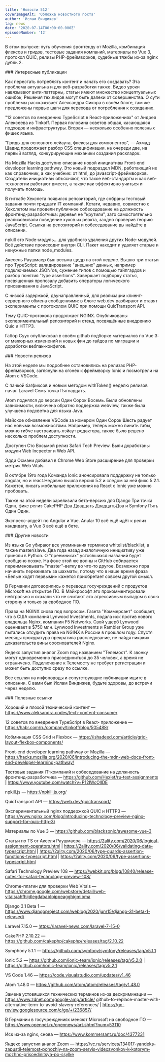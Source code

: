 ```yaml
---
title: 'Новости 512'
coverImageAlt: 'Обложка новостного поста'
author: 'Ислам Виндижев'
tag: news
date: '2020-07-14T00:00:00.000Z'
episodeNumber: '12'
---
```


<Subtitle size="l">В этом выпуске: путь обучения фронтенду от Mozilla, комбинация флексов и гридов, тестовые задания компаний, материалы по Vue 3, протокол QUIC, релизы PHP-фреймворков, судебные тяжбы из-за nginx <span style="white-space:nowrap">дубль 2.</span></Subtitle>

<NewsAudioLink href="https://soundcloud.com/csssr   frontend-learning-ot-mozilla-vue-3-materialy-quic-relizy-php-freymvorkov-css-grid-flexbox?in=csssr/sets/512-news" title="Прослушать аудио-версию" imageName="soundtrack" alt="Soundcloud" />

<ParagraphWithImage imageName="manWithLaptop" imageSide="right">
  ### Интересные публикации

  Как перестать потреблять контент и начать его создавать? Эта проблема актуальна и для <span style="white-space:nowrap">веб-разработки</span> также. Видео уроки навязывают <span style="white-space:nowrap">анти-паттерны</span>, cтатьи имеют множество концептуальных ошибок, Решения тех.лидов могут быть далеки от совершенства. О сути проблемы рассказывает Александра Сикора в своём блоге, там же предложены первые шаги для перехода от потребления к созиданию.
</ParagraphWithImage>

"12 советов по внедрению TypeScript в React-приложениях" от Андрея Алексеева из Tinkoff. Первая половина советов общая, касающаяся подходов и инфраструктуры. Вторая — несколько особенно полезных фишек языка.

"Гриды для основного лейаута, флексы для компонентов", — Ахмад Шадид продолжает разбор CSS спецификации. на очереди две, на первый взгляд, конкурирующие механики создания раскладок.

На Mozilla Hacks доступно описание новой инициативы Front-end developer learning pathway. Это новый подраздел MDN, работающий не как справочник, а как учебник: от html, до javascript-фреймворков. Создатели инициативы объясняют, что такое веб-стандарты и как веб-технологии работают вместе, а также как эффективно учиться и получать помощь.

В гитхабе Хекслета появился репозиторий, где собраны тестовый задания почти тридцати IT компаний. Кстати, недавно, совместно с Хекcлетом мы провели публичное собеседование на должность фронтенд-разработчика: деревья не "крутили", зато самостоятельно реализовывали поведение хуков из реакта, заодно проверив теорию JavaScript. Ссылка на репозиторий и собеседование вы найдёте в описании.

npkill это Node-модуль....для удобного удаления других Node-модулей. Всё действие происходит внутри CLI. Пакет находит и удаляет старые и ненужные папки node_modules.

Акесель Раушмаер был весьма щедр на этой неделе. Вышло три статьи про TypeScript: валидирование "внешних" данных, например подключаемых JSON'ов, сужение типов с помощью тайпгардов и разбор понятия "type assertions". Завершает подборку статья, посвященная пропозалу добавить операторы логического присваивания в JavaScript.

С низкой задержкой, двунаправленный, для реализации клиент-серверного обмена сообщениями: в блоге web.dev разбирают и ставят эксперименты с протоколом QUIC при помощи QuicTransport API.

Тему QUIC-протокола продолжает NGINX. Опубликованы экспериментальный репозиторий и стенд, посвящённые внедрению Quic и HTTP3.

Габор Суус опубликовал в своём github подборкe материалов по Vue 3: от мажорных изменений и новых фич до гайдов по миграции и доработки вебпак-конфигов.


<ParagraphWithImage imageName="laptopNews" imageSide="right">
  ### Новости релизов
  
  На этой неделе мы подробнее остановились на релизах PHP-фреймворков, заглянули на огонёк к фреймворку Ionic и посмотрели на Atom с VSCode.
  
  С пачкой багфиксов и новым методом withToken() неделю релизов начал Laravel Семь точка Пятнадцать.
</ParagraphWithImage>

Atom поднялся до версии Один Сорок Восемь. Были обновлены зависимости, включена обратно поддержка webview, также была улучшена подсветка для языка Java.

Майское обновление VSCode за номером Один Сорок Шесть радует нас новыми возможностями. Например, теперь можно пинить табы, можно гибче настраивать лэйаут редактора, также было решено несколько проблем доступности.

Доступен Сто Восьмой релиз Safari Tech Preview. Были доработаны модули Web Incpector и Web API.

Эдди Османи добавил в Chrome Web Store расширение для проверки метрик Web Vitals.

В октябре 19го года Команда Ionic анонсировала поддержку не только angular, но и react.Недавно вышла версия 5.2 и следом за ней фикс 5.2.1. Кажется, писать мобильные приложения на React с Ionic уже можно пробовать.

Также на этой недели зарелизили бета-версию для Django Три точка Один, фикс релиз CakePHP Два Двадцать ДвадцатьДва и Symfony Пять Один Один.

Экспресс-апдейт по Angular и Vue. Anular 10 всё ещё идёт к релиз кандидату, а Vue 3 всё ещё в бете.

<ParagraphWithImage imageName="laptopDialog" imageSide="right">
  ### Другие новости
  
  Из языка Go убирают все упоминания терминов whitelist/blacklist, а также master/slave. Два года назад аналогичную инициативу уже приняли в Python. О "преемниках" устоявшихся названий будет сообщено позже. На фоне этой же волны и GitHub собирается переименовывать "master"-ветку во что-то другое. Возможно пора начинать переживать за шахматы, потому что в наше время фраза «Белые ходят первыми» кажется приобретает совсем другой смысл.
</ParagraphWithImage>

В Германии договорились о переводе госучреждений с продуктов Microsoft на открытое ПО. В Майкрософт это прокомментировали нейтрально и сказали что не считают это агрессивным выпадом в свою сторону и только за свободное ПО.

Права на NGINX снова под вопросом. Газета "Коммерсант" сообщает, что в США компания Lynwood Investments, подала иск против нового владельца Nginx, компании F5 Networks. Свой ущерб Lynwood оценивает в $750 млн. Lynwood Investments и Rambler Group уже пытались отсудить права на NGINX в России в прошлом году. Спустя месяцы прокуратура прекратила расследование, не найдя никаких доказательств вины сооснователей Nginx.

Яндекс запустил аналог Zoom под названием "Телемост". К звонку могут одновременно присоединиться до 35 человек, а время не ограничено. Подключение к Телемосту не требует регистрации и может быть доступно сразу по ссылке.

Все ссылки на инфоповоды и сопутствующие публикации ищите в описании. С вами был Ислам Виндижев, будьте здоровы, до встречи через неделю.


<Note>
  ### Полезные ссылки

  Хороший и плохой технический контент — https://www.aleksandra.codes/tech-content-consumer

  12 советов по внедрения TypeScript в React- приложение — https://habr.com/ru/company/tinkoff/blog/505488/
  
  Кобминация CSS Grid и Flexbox — https://ishadeed.com/article/grid-layout-flexbox-components/
  
  Front-end developer learning pathway от Mozilla — https://hacks.mozilla.org/2020/06/introducing-the-mdn-web-docs-front-end-developer-learning-pathway/

  Тестовые задания IT-компаний и собеседование на должность фронтенд-разработчика — https://github.com/Hexlet/ru-test-assignments | https://www.youtube.com/watch?v=P12lWcOIIDE

  npkill.js — https://npkill.js.org/

  QuicTransport API — https://web.dev/quictransport/

  Экспериментальный nginx поддержкой QUIC и HTTP3 — https://www.nginx.com/blog/introducing-technology-preview-nginx-support-for-quic-http-3/

  Материалы по Vue 3 — https://github.com/blacksonic/awesome-vue-3

  Статьи по TS от Акселя Раушмаера — https://2ality.com/2020/06/logical-assignment-operators.html |
  https://2ality.com/2020/06/validating-data-typescript.html | 
  https://2ality.com/2020/06/type-guards-assertion-functions-typescript.html | 
  https://2ality.com/2020/06/type-assertions-typescript.html

  Safari Technology Preview 108 — https://webkit.org/blog/10840/release-notes-for-safari-technology-preview-108/

  Chrome-плагин для проверки Web Vitals — https://chrome.google.com/webstore/detail/web-vitals/ahfhijdlegdabablpippeagghigmibma

  Django 3.1 Beta 1 — https://www.djangoproject.com/weblog/2020/jun/15/django-31-beta-1-released/

  Laravel 7.15.0 — https://laravel-news.com/laravel-7-15-0

  CakePHP 2.10.22 — https://github.com/cakephp/cakephp/releases/tag/2.10.22

  Symphony 5.1.1 — https://github.com/symfony/symfony/releases/tag/v5.1.1

  Ionic 5.2 — https://github.com/ionic-team/ionic/releases/tag/v5.2.0 | https://github.com/ionic-team/ionic/releases/tag/v5.2.1

  VS Code 1.46 — https://code.visualstudio.com/updates/v1_46

  Atom 1.48.0 — https://github.com/atom/atom/releases/tag/v1.48.0

  Замена устовяшихся технических терминов из-за дескриминации — https://www.zdnet.com/google-amp/article/
  github-to-replace-master-with-alternative-term-to-avoid-slavery-references/ | https://go-review.googlesource.com/c/go/+/236857/

  В Германии в госучреждениях меняют Microsoft на свободное ПО — https://www.opennet.ru/opennews/art.shtml?num=53110

  Иск из-за nginx, снова — https://www.kommersant.ru/doc/4377231

  Яндекс запустил аналог Zoom — https://vc.ru/services/134017-yandeks-zapustil-telemost-pohozhiy-na-zoom-servis-videozvonkov-k-kotorym-mozhno-prisoedinitsya-po-ssylke

</Note>